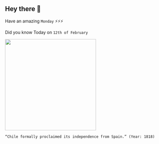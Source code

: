 ## Hey there 👋
Have an amazing `Monday` ⚡⚡⚡

Did you know Today on `12th of February`
 
 [<img src="https://upload.wikimedia.org/wikipedia/commons/1/11/Collage_independencia_Chile.jpg" width="300" />](https://en.wikipedia.org/wiki/Chilean_War_of_Independence#:~:text=A%20declaration%20of%20independence%20was,Spanish%20American%20wars%20of%20independence.) 
 ```
“Chile formally proclaimed its independence from Spain.” (Year: 1818)
```
